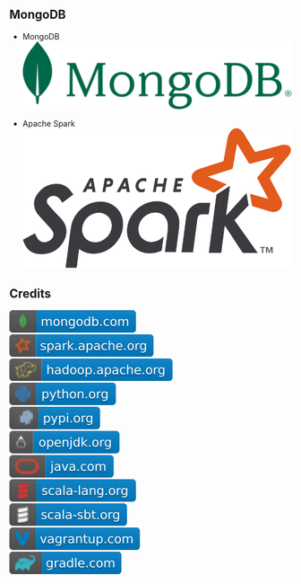 MongoDB 
-------
- MongoDB  
![image](https://github.com/RajaniCode/S/blob/main/Reference/Logos/MongoDB.svg?raw=true)

- Apache Spark  
![image](https://github.com/RajaniCode/S/blob/main/Reference/Logos/Spark.svg?raw=true)

Credits
-------
[![image](
https://github.com/RajaniCode/S/blob/main/Reference/Badges/MongoDB/mongodb.com.svg?raw=true)](https://mongodb.com)  
[![image](
https://github.com/RajaniCode/S/blob/main/Reference/Badges/MongoDB/spark.apache.org.svg?raw=true)](https://spark.apache.org)  
[![image](
https://github.com/RajaniCode/S/blob/main/Reference/Badges/MongoDB/hadoop.apache.org.svg?raw=true)](https://hadoop.apache.org)  
[![image](
https://github.com/RajaniCode/S/blob/main/Reference/Badges/MongoDB/python.org.svg?raw=true)](https://python.org)  
[![image](
https://github.com/RajaniCode/S/blob/main/Reference/Badges/MongoDB/pypi.org.svg?raw=true)](https://pypi.org)  
[![image](
https://github.com/RajaniCode/S/blob/main/Reference/Badges/MongoDB/openjdk.org.svg?raw=true)](https://openjdk.org)  
[![image](
https://github.com/RajaniCode/S/blob/main/Reference/Badges/MongoDB/java.com.svg?raw=true)](https://java.com)  
[![image](
https://github.com/RajaniCode/S/blob/main/Reference/Badges/MongoDB/scala-lang.org.svg?raw=true)](https://scala-lang.org)  
[![image](
https://github.com/RajaniCode/S/blob/main/Reference/Badges/MongoDB/scala-sbt.org.svg?raw=true)](https://scala-sbt.org)  
[![image](
https://github.com/RajaniCode/S/blob/main/Reference/Badges/MongoDB/vagrantup.com.svg?raw=true)](https://vagrantup.com)  
[![image](
https://github.com/RajaniCode/S/blob/main/Reference/Badges/MongoDB/gradle.com.svg?raw=true)](https://gradle.com)
